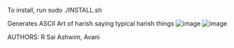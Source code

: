 
To install, run sudo ./INSTALL.sh

Generates ASCII Art of harish saying typical harish things
![image](https://user-images.githubusercontent.com/8440071/190694145-9bcfe5e9-1bb2-47a0-bdf0-4b8186385468.png)
![image](https://user-images.githubusercontent.com/8440071/190694693-6198265a-5850-426f-a238-00f4bdab114d.png)


AUTHORS: R Sai Ashwim, Avani


